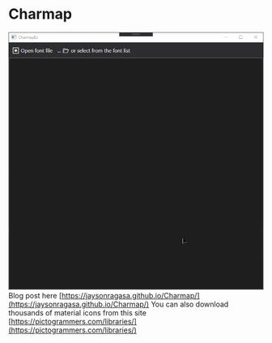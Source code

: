 # Charmap
![image](https://raw.githubusercontent.com/jaysonragasa/Charmap/master/ss/temp05142020-125222.gif)<br/>
Blog post here [https://jaysonragasa.github.io/Charmap/](https://jaysonragasa.github.io/Charmap/)
You can also download thousands of material icons from this site<br/>
[https://pictogrammers.com/libraries/](https://pictogrammers.com/libraries/)

